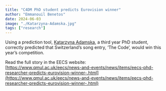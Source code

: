 ```yaml
---
title: "C4DM PhD student predicts Eurovision winner"
author: "Emmanouil Benetos"
date: 2024-06-03
image: "./Katarzyna-Adamska.jpg"
tags: ["research"]
---
```


Using a prediction tool, [Katarzyna Adamska](https://www.qmul.ac.uk/eecs/people/profiles/adamskakatarzynamaria.html), a third year PhD student, correctly predicted that Switzerland’s song entry, ‘The Code’, would win this year’s competition. 

Read the full story in the EECS website: [https://www.qmul.ac.uk/eecs/news-and-events/news/items/eecs-phd-researcher-predicts-eurovision-winner-.html](https://www.qmul.ac.uk/eecs/news-and-events/news/items/eecs-phd-researcher-predicts-eurovision-winner-.html)
